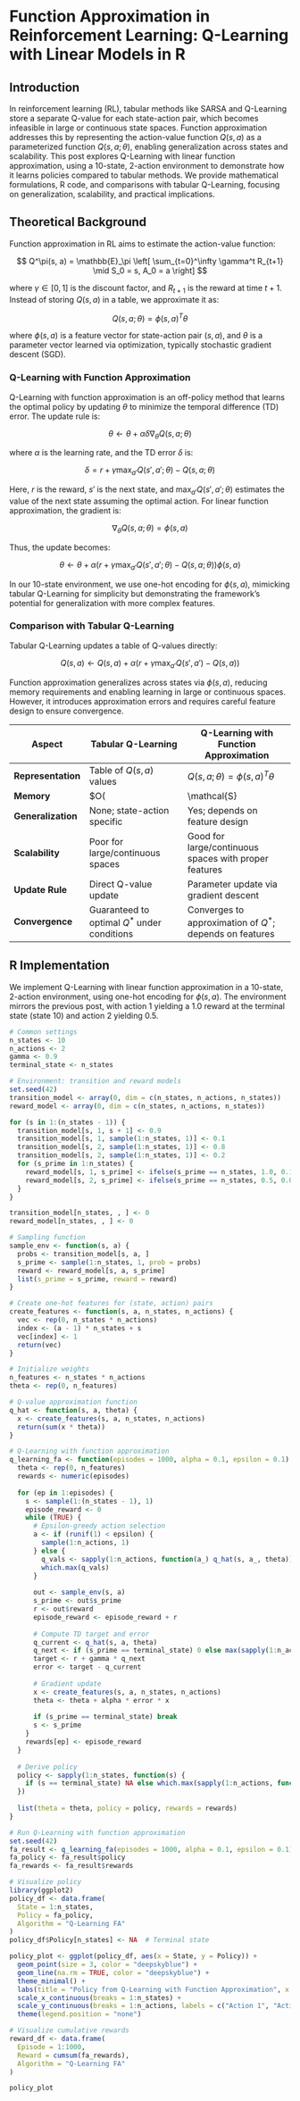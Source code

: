 
# Function Approximation in Reinforcement Learning: Q-Learning with Linear Models in R

## Introduction

In reinforcement learning (RL), tabular methods like SARSA and
Q-Learning store a separate Q-value for each state-action pair, which
becomes infeasible in large or continuous state spaces. Function
approximation addresses this by representing the action-value function
$Q(s, a)$ as a parameterized function $Q(s, a; \theta)$, enabling
generalization across states and scalability. This post explores
Q-Learning with linear function approximation, using a 10-state,
2-action environment to demonstrate how it learns policies compared to
tabular methods. We provide mathematical formulations, R code, and
comparisons with tabular Q-Learning, focusing on generalization,
scalability, and practical implications.

## Theoretical Background

Function approximation in RL aims to estimate the action-value function:

$$
Q^\pi(s, a) = \mathbb{E}_\pi \left[ \sum_{t=0}^\infty \gamma^t R_{t+1} \mid S_0 = s, A_0 = a \right]
$$

where $\gamma \in [0,1]$ is the discount factor, and $R_{t+1}$ is the
reward at time $t+1$. Instead of storing $Q(s, a)$ in a table, we
approximate it as:

$$
Q(s, a; \theta) = \phi(s, a)^T \theta
$$

where $\phi(s, a)$ is a feature vector for state-action pair $(s, a)$,
and $\theta$ is a parameter vector learned via optimization, typically
stochastic gradient descent (SGD).

### Q-Learning with Function Approximation

Q-Learning with function approximation is an off-policy method that
learns the optimal policy by updating $\theta$ to minimize the temporal
difference (TD) error. The update rule is:

$$
\theta \leftarrow \theta + \alpha \delta \nabla_\theta Q(s, a; \theta)
$$

where $\alpha$ is the learning rate, and the TD error $\delta$ is:

$$
\delta = r + \gamma \max_{a'} Q(s', a'; \theta) - Q(s, a; \theta)
$$

Here, $r$ is the reward, $s'$ is the next state, and
$\max_{a'} Q(s', a'; \theta)$ estimates the value of the next state
assuming the optimal action. For linear function approximation, the
gradient is:

$$
\nabla_\theta Q(s, a; \theta) = \phi(s, a)
$$

Thus, the update becomes:

$$
\theta \leftarrow \theta + \alpha \left( r + \gamma \max_{a'} Q(s', a'; \theta) - Q(s, a; \theta) \right) \phi(s, a)
$$

In our 10-state environment, we use one-hot encoding for $\phi(s, a)$,
mimicking tabular Q-Learning for simplicity but demonstrating the
framework’s potential for generalization with more complex features.

### Comparison with Tabular Q-Learning

Tabular Q-Learning updates a table of Q-values directly:

$$
Q(s, a) \leftarrow Q(s, a) + \alpha \left( r + \gamma \max_{a'} Q(s', a') - Q(s, a) \right)
$$

Function approximation generalizes across states via $\phi(s, a)$,
reducing memory requirements and enabling learning in large or
continuous spaces. However, it introduces approximation errors and
requires careful feature design to ensure convergence.

| **Aspect** | **Tabular Q-Learning** | **Q-Learning with Function Approximation** |
|------------------|-------------------------|------------------------------|
| **Representation** | Table of $Q(s, a)$ values | $Q(s, a; \theta) = \phi(s, a)^T \theta$ |
| **Memory** | $O(|\mathcal{S}| \cdot |\mathcal{A}|)$ | $O(|\theta|)$, depends on feature size |
| **Generalization** | None; state-action specific | Yes; depends on feature design |
| **Scalability** | Poor for large/continuous spaces | Good for large/continuous spaces with proper features |
| **Update Rule** | Direct Q-value update | Parameter update via gradient descent |
| **Convergence** | Guaranteed to optimal $Q^*$ under conditions | Converges to approximation of $Q^*$; depends on features |

## R Implementation

We implement Q-Learning with linear function approximation in a
10-state, 2-action environment, using one-hot encoding for $\phi(s, a)$.
The environment mirrors the previous post, with action 1 yielding a 1.0
reward at the terminal state (state 10) and action 2 yielding 0.5.


```r
# Common settings
n_states <- 10
n_actions <- 2
gamma <- 0.9
terminal_state <- n_states

# Environment: transition and reward models
set.seed(42)
transition_model <- array(0, dim = c(n_states, n_actions, n_states))
reward_model <- array(0, dim = c(n_states, n_actions, n_states))

for (s in 1:(n_states - 1)) {
  transition_model[s, 1, s + 1] <- 0.9
  transition_model[s, 1, sample(1:n_states, 1)] <- 0.1
  transition_model[s, 2, sample(1:n_states, 1)] <- 0.8
  transition_model[s, 2, sample(1:n_states, 1)] <- 0.2
  for (s_prime in 1:n_states) {
    reward_model[s, 1, s_prime] <- ifelse(s_prime == n_states, 1.0, 0.1 * runif(1))
    reward_model[s, 2, s_prime] <- ifelse(s_prime == n_states, 0.5, 0.05 * runif(1))
  }
}

transition_model[n_states, , ] <- 0
reward_model[n_states, , ] <- 0

# Sampling function
sample_env <- function(s, a) {
  probs <- transition_model[s, a, ]
  s_prime <- sample(1:n_states, 1, prob = probs)
  reward <- reward_model[s, a, s_prime]
  list(s_prime = s_prime, reward = reward)
}

# Create one-hot features for (state, action) pairs
create_features <- function(s, a, n_states, n_actions) {
  vec <- rep(0, n_states * n_actions)
  index <- (a - 1) * n_states + s
  vec[index] <- 1
  return(vec)
}

# Initialize weights
n_features <- n_states * n_actions
theta <- rep(0, n_features)

# Q-value approximation function
q_hat <- function(s, a, theta) {
  x <- create_features(s, a, n_states, n_actions)
  return(sum(x * theta))
}

# Q-Learning with function approximation
q_learning_fa <- function(episodes = 1000, alpha = 0.1, epsilon = 0.1) {
  theta <- rep(0, n_features)
  rewards <- numeric(episodes)
  
  for (ep in 1:episodes) {
    s <- sample(1:(n_states - 1), 1)
    episode_reward <- 0
    while (TRUE) {
      # Epsilon-greedy action selection
      a <- if (runif(1) < epsilon) {
        sample(1:n_actions, 1)
      } else {
        q_vals <- sapply(1:n_actions, function(a_) q_hat(s, a_, theta))
        which.max(q_vals)
      }
      
      out <- sample_env(s, a)
      s_prime <- out$s_prime
      r <- out$reward
      episode_reward <- episode_reward + r
      
      # Compute TD target and error
      q_current <- q_hat(s, a, theta)
      q_next <- if (s_prime == terminal_state) 0 else max(sapply(1:n_actions, function(a_) q_hat(s_prime, a_, theta)))
      target <- r + gamma * q_next
      error <- target - q_current
      
      # Gradient update
      x <- create_features(s, a, n_states, n_actions)
      theta <- theta + alpha * error * x
      
      if (s_prime == terminal_state) break
      s <- s_prime
    }
    rewards[ep] <- episode_reward
  }
  
  # Derive policy
  policy <- sapply(1:n_states, function(s) {
    if (s == terminal_state) NA else which.max(sapply(1:n_actions, function(a) q_hat(s, a, theta)))
  })
  
  list(theta = theta, policy = policy, rewards = rewards)
}

# Run Q-Learning with function approximation
set.seed(42)
fa_result <- q_learning_fa(episodes = 1000, alpha = 0.1, epsilon = 0.1)
fa_policy <- fa_result$policy
fa_rewards <- fa_result$rewards

# Visualize policy
library(ggplot2)
policy_df <- data.frame(
  State = 1:n_states,
  Policy = fa_policy,
  Algorithm = "Q-Learning FA"
)
policy_df$Policy[n_states] <- NA  # Terminal state

policy_plot <- ggplot(policy_df, aes(x = State, y = Policy)) +
  geom_point(size = 3, color = "deepskyblue") +
  geom_line(na.rm = TRUE, color = "deepskyblue") +
  theme_minimal() +
  labs(title = "Policy from Q-Learning with Function Approximation", x = "State", y = "Action") +
  scale_x_continuous(breaks = 1:n_states) +
  scale_y_continuous(breaks = 1:n_actions, labels = c("Action 1", "Action 2")) +
  theme(legend.position = "none")

# Visualize cumulative rewards
reward_df <- data.frame(
  Episode = 1:1000,
  Reward = cumsum(fa_rewards),
  Algorithm = "Q-Learning FA"
)

policy_plot
```  
  
